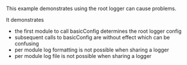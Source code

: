 This example demonstrates using the root logger can cause problems.

It demonstrates
- the first module to call basicConfig determines the root logger config
- subsequent calls to basicConfig are without effect which can be confusing
- per module log formatting is not possible when sharing a logger
- per module log file is not possible when sharing a logger